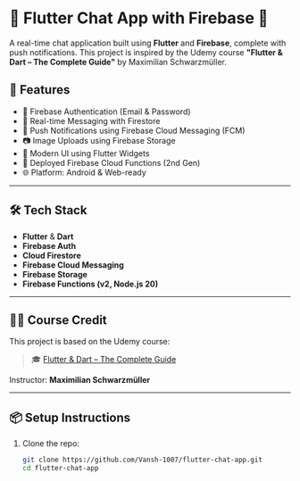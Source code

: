 # 💬 Flutter Chat App with Firebase 🔔

A real-time chat application built using **Flutter** and **Firebase**, complete with push notifications. This project is inspired by the Udemy course **"Flutter & Dart – The Complete Guide"** by Maximilian Schwarzmüller.

## 🚀 Features

- 🔐 Firebase Authentication (Email & Password)
- 💬 Real-time Messaging with Firestore
- 📲 Push Notifications using Firebase Cloud Messaging (FCM)
- 📷 Image Uploads using Firebase Storage
- 🎯 Modern UI using Flutter Widgets
- 🧪 Deployed Firebase Cloud Functions (2nd Gen)
- 🌐 Platform: Android & Web-ready

---


## 🛠️ Tech Stack

- **Flutter** & **Dart**
- **Firebase Auth**
- **Cloud Firestore**
- **Firebase Cloud Messaging**
- **Firebase Storage**
- **Firebase Functions (v2, Node.js 20)**

---

## 🧑‍🎓 Course Credit

This project is based on the Udemy course:
> 🎓 [Flutter & Dart – The Complete Guide](https://www.udemy.com/course/learn-flutter-dart-to-build-ios-android-apps/)

Instructor: **Maximilian Schwarzmüller**

---

## 📦 Setup Instructions

1. Clone the repo:
   ```bash
   git clone https://github.com/Vansh-1007/flutter-chat-app.git
   cd flutter-chat-app
